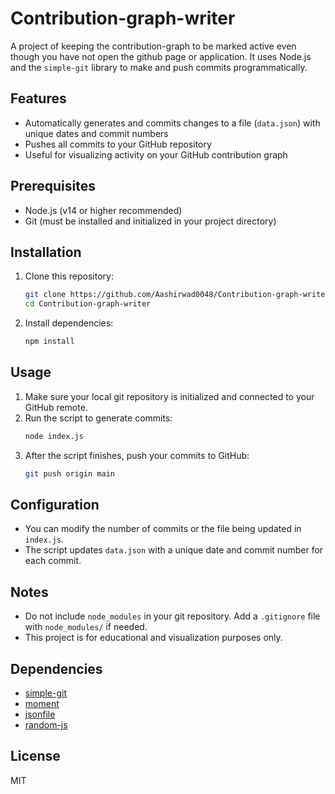 # Contribution-graph-writer
A project of keeping the contribution-graph to be marked active even though you have not open the github page or application. It uses Node.js and the `simple-git` library to make and push commits programmatically.

## Features
- Automatically generates and commits changes to a file (`data.json`) with unique dates and commit numbers
- Pushes all commits to your GitHub repository
- Useful for visualizing activity on your GitHub contribution graph

## Prerequisites
- Node.js (v14 or higher recommended)
- Git (must be installed and initialized in your project directory)

## Installation
1. Clone this repository:
	```sh
	git clone https://github.com/Aashirwad0048/Contribution-graph-writer.git
	cd Contribution-graph-writer
	```
2. Install dependencies:
	```sh
	npm install
	```

## Usage
1. Make sure your local git repository is initialized and connected to your GitHub remote.
2. Run the script to generate commits:
	```sh
	node index.js
	```
3. After the script finishes, push your commits to GitHub:
	```sh
	git push origin main
	```

## Configuration
- You can modify the number of commits or the file being updated in `index.js`.
- The script updates `data.json` with a unique date and commit number for each commit.

## Notes
- Do not include `node_modules` in your git repository. Add a `.gitignore` file with `node_modules/` if needed.
- This project is for educational and visualization purposes only.

## Dependencies
- [simple-git](https://www.npmjs.com/package/simple-git)
- [moment](https://www.npmjs.com/package/moment)
- [jsonfile](https://www.npmjs.com/package/jsonfile)
- [random-js](https://www.npmjs.com/package/random-js)

## License
MIT
